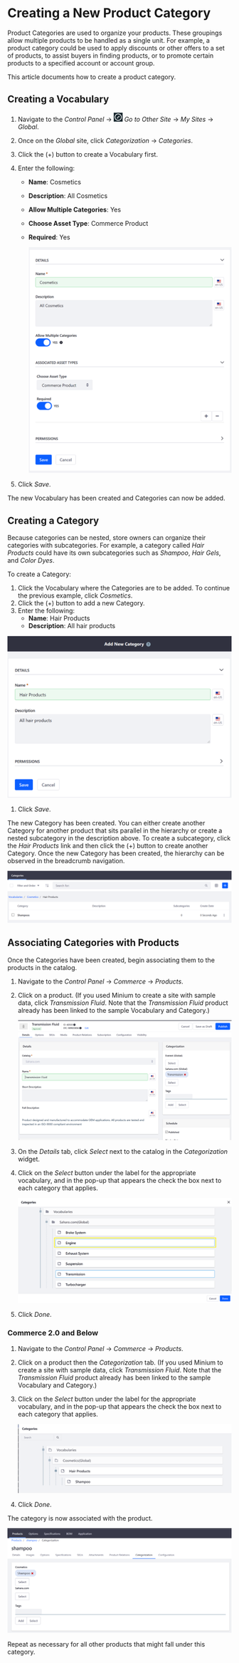 # Creating a New Product Category

Product Categories are used to organize your products. These groupings allow multiple products to be handled as a single unit. For example, a product category could be used to apply discounts or other offers to a set of products, to assist buyers in finding products, or to promote certain products to a specified account or account group.

This article documents how to create a product category.

## Creating a Vocabulary

1. Navigate to the _Control Panel_ → ![Navigation Compass](../../images/icon-compass.png) _Go to Other Site_ → _My Sites_ → _Global_.
1. Once on the _Global_ site, click _Categorization_ → _Categories_.
1. Click the (+) button to create a Vocabulary first.
1. Enter the following:
    * **Name**: Cosmetics
    * **Description**: All Cosmetics
    * **Allow Multiple Categories**: Yes
    * **Choose Asset Type**: Commerce Product
    * **Required**: Yes

        ![Creating a vocabulary](./creating-a-new-product-category/images/01.png)

1. Click _Save_.

The new Vocabulary has been created and Categories can now be added.

## Creating a Category

Because categories can be nested, store owners can organize their categories with subcategories. For example, a category called _Hair Products_ could have its own subcategories such as _Shampoo_, _Hair Gels_, and _Color Dyes_.

To create a Category:

1. Click the Vocabulary where the Categories are to be added. To continue the previous example, click _Cosmetics_.
1. Click the (+) button to add a new Category.
1. Enter the following:
    * **Name**: Hair Products
    * **Description**: All hair products

![Creating a category](./creating-a-new-product-category/images/02.png)

1. Click _Save_.

The new Category has been created. You can either create another Category for another product that sits parallel in the hierarchy or create a nested subcategory in the description above. To create a subcategory, click the _Hair Products_ link and then click the (+) button to create another Category. Once the new Category has been created, the hierarchy can be observed in the breadcrumb navigation.

![Subcategories](./creating-a-new-product-category/images/03.png)

## Associating Categories with Products

Once the Categories have been created, begin associating them to the products in the catalog.

1. Navigate to the _Control Panel_ → _Commerce_ → _Products_.
1. Click on a product. (If you used Minium to create a site with sample data, click _Transmission Fluid_. Note that the _Transmission Fluid_ product already has been linked to the sample Vocabulary and Category.)

    ![Associating a Category in Commerce 2.1](./creating-a-new-product-category/images/06.png)

1. On the _Details_ tab, click _Select_ next to the catalog in the _Categorization_ widget.
1. Click on the _Select_ button under the label for the appropriate vocabulary, and in the pop-up that appears the check the box next to each category that applies.

    ![Selecting a Category](./creating-a-new-product-category/images/07.png)

1. Click _Done_.

### Commerce 2.0 and Below

1. Navigate to the _Control Panel_ → _Commerce_ → _Products_.
1. Click on a product then the _Categorization_ tab. (If you used Minium to create a site with sample data, click _Transmission Fluid_. Note that the _Transmission Fluid_ product already has been linked to the sample Vocabulary and Category.)
1. Click on the _Select_ button under the label for the appropriate vocabulary, and in the pop-up that appears the check the box next to each category that applies.

    ![Managing categories](./creating-a-new-product-category/images/04.png)

1. Click _Done_.

The category is now associated with the product.

![Selecting a category](./creating-a-new-product-category/images/05.png)

Repeat as necessary for all other products that might fall under this category.

